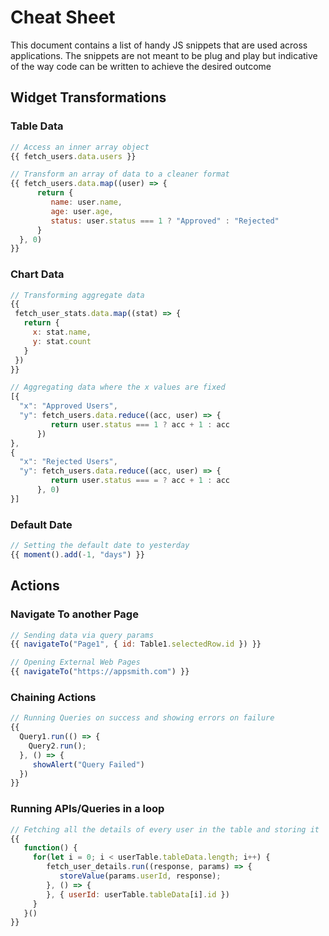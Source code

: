 # Cheat Sheet

This document contains a list of handy JS snippets that are used across applications. The snippets are not meant to be plug and play but indicative of the way code can be written to achieve the desired outcome

## Widget Transformations

### Table Data

```javascript
// Access an inner array object
{{ fetch_users.data.users }}
```

```javascript
// Transform an array of data to a cleaner format
{{ fetch_users.data.map((user) => { 
      return {
         name: user.name,
         age: user.age,
         status: user.status === 1 ? "Approved" : "Rejected"
      }  
  }, 0) 
}}
```

### Chart Data

```javascript
// Transforming aggregate data
{{
 fetch_user_stats.data.map((stat) => {
   return {
     x: stat.name,
     y: stat.count
   }
 })
}}
```

```javascript
// Aggregating data where the x values are fixed
[{
  "x": "Approved Users",
  "y": fetch_users.data.reduce((acc, user) => { 
         return user.status === 1 ? acc + 1 : acc
      })
},
{
  "x": "Rejected Users",
  "y": fetch_users.data.reduce((acc, user) => { 
         return user.status === = ? acc + 1 : acc
      }, 0)
}]
```

### Default Date

```javascript
// Setting the default date to yesterday
{{ moment().add(-1, "days") }}
```

## Actions

### Navigate To another Page

```javascript
// Sending data via query params
{{ navigateTo("Page1", { id: Table1.selectedRow.id }) }}
```

```javascript
// Opening External Web Pages
{{ navigateTo("https://appsmith.com") }}
```

### Chaining Actions

```javascript
// Running Queries on success and showing errors on failure
{{
  Query1.run(() => {
    Query2.run();
  }, () => {
     showAlert("Query Failed")
  })
}}
```

### Running APIs/Queries in a loop

```javascript
// Fetching all the details of every user in the table and storing it
{{
   function() {
     for(let i = 0; i < userTable.tableData.length; i++) {
        fetch_user_details.run((response, params) => {
           storeValue(params.userId, response);
        }, () => {
        }, { userId: userTable.tableData[i].id })
     }
   }()
}}
```

